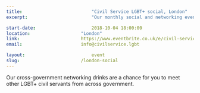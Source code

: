 ```yaml
---
title:  						"Civil Service LGBT+ social, London"
excerpt:	  					"Our monthly social and networking event in London."

start-date: 					2018-10-04 18:00:00
location: 					"London"
link: 						https://www.eventbrite.co.uk/e/civil-service-lgbt-social-london-tickets-39611862146
email: 						info@civilservice.lgbt

layout: 						event
slug:						/london-social
---
```


Our cross-government networking drinks are a chance for you to meet other LGBT+ civil servants from across government.